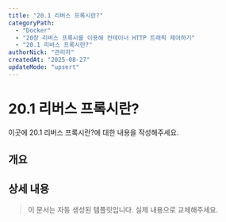 ```yaml
---
title: "20.1 리버스 프록시란?"
categoryPath:
  - "Docker"
  - "20장 리버스 프록시를 이용해 컨테이너 HTTP 트래픽 제어하기"
  - "20.1 리버스 프록시란?"
authorNick: "관리자"
createdAt: "2025-08-27"
updateMode: "upsert"
---
```


# 20.1 리버스 프록시란?

이곳에 20.1 리버스 프록시란?에 대한 내용을 작성해주세요.

## 개요

<!-- 내용을 작성해주세요 -->

## 상세 내용

<!-- 내용을 작성해주세요 -->

> 이 문서는 자동 생성된 템플릿입니다. 실제 내용으로 교체해주세요.
